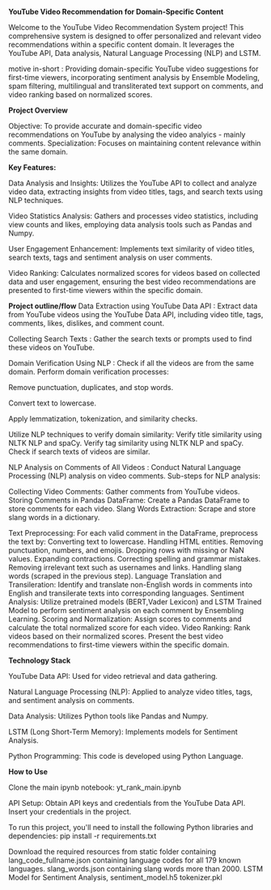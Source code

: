 **YouTube Video Recommendation for Domain-Specific Content**

Welcome to the YouTube Video Recommendation System project! This comprehensive system is designed to offer personalized and relevant video recommendations within a specific content domain. It leverages the YouTube API, Data analysis, Natural Language Processing (NLP) and LSTM.

motive in-short : Providing domain-specific YouTube video suggestions for first-time viewers, incorporating sentiment analysis by Ensemble Modeling, spam filtering, multilingual and transliterated text support on comments, and video ranking based on normalized scores.

**Project Overview**

Objective: To provide accurate and domain-specific video recommendations on YouTube by analysing the video analyics - mainly comments.
Specialization: Focuses on maintaining content relevance within the same domain.

**Key Features:**

Data Analysis and Insights: Utilizes the YouTube API to collect and analyze video data, extracting insights from video titles, tags, and search texts using NLP techniques.

Video Statistics Analysis: Gathers and processes video statistics, including view counts and likes, employing data analysis tools such as Pandas and Numpy.

User Engagement Enhancement: Implements text similarity of video titles, search texts, tags and sentiment analysis on user comments.

Video Ranking: Calculates normalized scores for videos based on collected data and user engagement, ensuring the best video recommendations are presented to first-time viewers within the specific domain.

**Project outline/flow**
Data Extraction using YouTube Data API : Extract data from YouTube videos using the YouTube Data API, including video title, tags, comments, likes, dislikes, and comment count.

Collecting Search Texts : Gather the search texts or prompts used to find these videos on YouTube.

Domain Verification Using NLP : Check if all the videos are from the same domain. Perform domain verification processes:

Remove punctuation, duplicates, and stop words.

Convert text to lowercase.

Apply lemmatization, tokenization, and similarity checks.

Utilize NLP techniques to verify domain similarity:
Verify title similarity using NLTK NLP and spaCy.
Verify tag similarity using NLTK NLP and spaCy.
Check if search texts of videos are similar.

NLP Analysis on Comments of All Videos : Conduct Natural Language Processing (NLP) analysis on video comments. Sub-steps for NLP analysis:

Collecting Video Comments: Gather comments from YouTube videos.
Storing Comments in Pandas DataFrame: Create a Pandas DataFrame to store comments for each video.
Slang Words Extraction: Scrape and store slang words in a dictionary.

Text Preprocessing: For each valid comment in the DataFrame, preprocess the text by:
Converting text to lowercase.
Handling HTML entities.
Removing punctuation, numbers, and emojis.
Dropping rows with missing or NaN values.
Expanding contractions.
Correcting spelling and grammar mistakes.
Removing irrelevant text such as usernames and links.
Handling slang words (scraped in the previous step).
Language Translation and Transileration: Identify and translate non-English words in comments into English and transilerate texts into corresponding languages.
Sentiment Analysis: Utilize pretrained models (BERT,Vader Lexicon) and LSTM Trained Model to perform sentiment analysis on each comment by Ensembling Learning.
Scoring and Normalization: Assign scores to comments and calculate the total normalized score for each video.
Video Ranking: Rank videos based on their normalized scores.
Present the best video recommendations to first-time viewers within the specific domain.

**Technology Stack**

YouTube Data API: Used for video retrieval and data gathering.

Natural Language Processing (NLP): Applied to analyze video titles, tags, and sentiment analysis on comments.

Data Analysis: Utilizes Python tools like Pandas and Numpy.

LSTM (Long Short-Term Memory): Implements models for Sentiment Analysis.

Python Programming: This code is developed using Python Language.

**How to Use**

Clone the main ipynb notebook: yt_rank_main.ipynb

API Setup: Obtain API keys and credentials from the YouTube Data API. Insert your credentials in the project.

To run this project, you'll need to install the following Python libraries and dependencies: pip install -r requirements.txt

Download the required resources from static folder containing
lang_code_fullname.json containing language codes for all 179 known languages.
slang_words.json containing slang words more than 2000.
LSTM Model for Sentiment Analysis,
sentiment_model.h5
tokenizer.pkl

